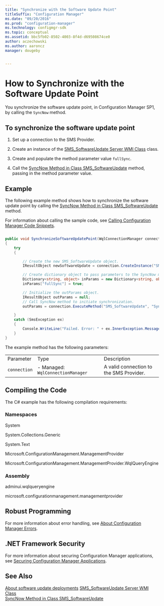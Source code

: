 ```yaml
---
title: "Synchronize with the Software Update Point"
titleSuffix: "Configuration Manager"
ms.date: "09/20/2016"
ms.prod: "configuration-manager"
ms.technology: configmgr-sdk
ms.topic: conceptual
ms.assetid: bbc5fb02-8502-4003-8f4d-d69508674ce0
author: aczechowski
ms.author: aaroncz
manager: dougeby


---
```

# How to Synchronize with the Software Update Point
You synchronize the software update point, in Configuration Manager SP1, by calling the `SyncNow` method.  

## To synchronize the software update point  

1.  Set up a connection to the SMS Provider.  

2.  Create an instance of the [SMS_SoftwareUpdate Server WMI Class](../../develop/reference/sum/sms_softwareupdate-server-wmi-class.md) class.  

3.  Create and populate the method parameter value `fullSync`.  

4.  Call the [SyncNow Method in Class SMS_SoftwareUpdate](../../develop/reference/sum/syncnow-method-in-class-sms_softwareupdate.md) method, passing in the method parameter value.  

## Example  
 The following example method shows how to synchronize the software update point by calling the [SyncNow Method in Class SMS_SoftwareUpdate](../../develop/reference/sum/syncnow-method-in-class-sms_softwareupdate.md) method.  

 For information about calling the sample code, see [Calling Configuration Manager Code Snippets](../../develop/core/understand/calling-code-snippets.md).  

```c#  

public void SynchronizeSoftwareUpdatePoint(WqlConnectionManager connection)   
{  
    try  
    {  

        // Create the new SMS_SoftwareUpdate object.   
        IResultObject newSoftwareUpdate = connection.CreateInstance("SMS_SoftwareUpdate");  

        // Create dictionary object to pass parameters to the SyncNow method.   
        Dictionary<string, object> inParams = new Dictionary<string, object>();  
        inParams["fullSync"] = true;   

        // Initialize the outParams object.   
        IResultObject outParams = null;   
        // Call SyncNow method to initiate synchronization.   
        outParams = connection.ExecuteMethod("SMS_SoftwareUpdate", "SyncNow", inParams);   

    }  
    catch (SmsException ex)   
    {  
        Console.WriteLine("Failed. Error: " + ex.InnerException.Message);   
    }  
}  

```  

 The example method has the following parameters:  

||||  
|-|-|-|  
|Parameter|Type|Description|  
|`connection`|-   Managed: `WqlConnectionManager`|A valid connection to the SMS Provider.|  

## Compiling the Code  
 The C# example has the following compilation requirements:  

### Namespaces  
 System  

 System.Collections.Generic  

 System.Text  

 Microsoft.ConfigurationManagement.ManagementProvider  

 Microsoft.ConfigurationManagement.ManagementProvider.WqlQueryEngine  

### Assembly  
 adminui.wqlqueryengine  

 microsoft.configurationmanagement.managementprovider  

## Robust Programming  
 For more information about error handling, see [About Configuration Manager Errors](../../develop/core/understand/about-configuration-manager-errors.md).  

## .NET Framework Security  
 For more information about securing Configuration Manager applications, see [Securing Configuration Manager Applications](../../develop/core/understand/securing-configuration-manager-applications.md).  

## See Also  
 [About software update deployments](about-software-updates-deployments.md)
 [SMS_SoftwareUpdate Server WMI Class](../../develop/reference/sum/sms_softwareupdate-server-wmi-class.md)   
 [SyncNow Method in Class SMS_SoftwareUpdate](../../develop/reference/sum/syncnow-method-in-class-sms_softwareupdate.md)
